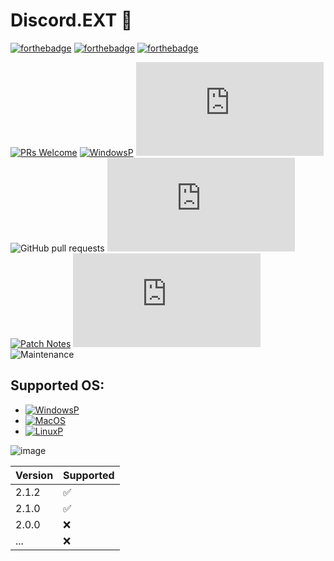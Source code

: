 Discord.EXT 🍌
===================

[![forthebadge](https://forthebadge.com/images/badges/made-in-python.svg)](https://forthebadge.com)
[![forthebadge](https://forthebadge.com/images/badges/powered-by-black-magic.svg)](https://forthebadge.com)
[![forthebadge](https://forthebadge.com/images/badges/license-mit.svg)](https://forthebadge.com)

[![PRs Welcome](https://img.shields.io/badge/PRs-welcome-brightgreen.svg?style=shields)](http://makeapullrequest.com)
[![WindowsP](https://img.shields.io/badge/Tutorial-violet.svg?style=shields)](https://github.com/RaySoftworks/Discord.EXT/blob/main/Tutorial.md)
![GitHub issues](https://img.shields.io/github/issues/RaySoftworks/Discord.EXT)
![GitHub pull requests](https://img.shields.io/github/issues-pr/RaySoftworks/Discord.EXT/pulls)
![Latest Relase](https://img.shields.io/github/v/release/RaySoftworks/Discord.EXT)
[![Patch Notes](https://img.shields.io/badge/Changelog-2.1-yellow.svg?style=shields)](http://github.com/RaySoftworks/Discord.EXT/blob/main/PatchNotes.md)
![License](https://img.shields.io/github/license/RaySoftworks/Discord.EXT)
![Maintenance](https://img.shields.io/maintenance/Yes/2024)


## Supported OS:

- [![WindowsP](https://img.shields.io/badge/Windows-blue.svg?style=shields)](https://www.microsoft.com/en-us/software-download/windows10)
- [![MacOS](https://img.shields.io/badge/MacOS-red.svg?style=shields)](https://www.apple.com/am/macos/ventura/)
- [![LinuxP](https://img.shields.io/badge/Linux-yellow.svg?style=shields)](https://www.linux.org/pages/download/)

![image](https://github.com/RaySoftworks/Discord.EXT/assets/130923455/3d14582b-3ba8-4321-ab23-669f85f6c82f)

| Version | Supported          |
| ------- | ------------------ |
| 2.1.2   | :white_check_mark: |
| 2.1.0   | :white_check_mark: |
| 2.0.0   | :x:                |
|  ...    | :x:                |
